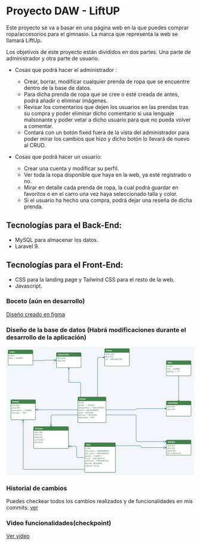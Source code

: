# Proyecto DAW - LiftUP
Este proyecto se va a basar en una página web en la que puedes comprar ropa/accesorios para el gimnasio. La marca que representa la web se llamará LiftUp.

Los objetivos de este proyecto están divididos en dos partes. Una parte de administrador y otra parte de usuario.

* Cosas que podrá hacer el administrador :
  - Crear, borrar, modificar cualquier prenda de ropa que se encuentre dentro de la base de datos.
  - Para dicha prenda de ropa que se cree o esté creada de antes, podrá añadir o eliminar imágenes.
  - Revisar los comentarios que dejen los usuarios en las prendas tras su compra y poder eliminar dicho comentario si usa lenguaje malsonante y poder vetar a dicho           usuario para que no pueda volver a comentar.
  - Contará con un botón fixed fuera de la vista del administrador para poder mirar los cambios que hizo y dicho botón lo llevará de nuevo al CRUD.

* Cosas que podrá hacer un usuario:
  - Crear una cuenta y modificar su perfil.
  - Ver toda la ropa disponible que haya en la web, ya esté registrado o no.
  - Mirar en detalle cada prenda de ropa, la cual podrá guardar en favoritos o en el carro una vez haya seleccionado talla y color.
  - Si el usuario ha hecho una compra, podrá dejar una reseña de dicha prenda.

## Tecnologías para el Back-End:
 - MySQL para almacenar los datos.
 - Laravel 9.

## Tecnologías para el Front-End:
 - CSS para la landing page y Tailwind CSS para el resto de la web.
 - Javascript.

### Boceto (aún en desarrollo)
[Diseño creado en figma](https://www.figma.com/file/EZgVnKqGBk1qS1NS3y4SfH/Landing-page?node-id=0%3A1&t=V9xlreLYbIt0Hclc-1)

### Diseño de la base de datos (Habrá modificaciones durante el desarrollo de la aplicación)
<img src="https://github.com/matgarfer499/LiftUp/blob/main/Base%20de%20datos.png">

### Historial de cambios
Puedes checkear todos los cambios realizados y de funcionalidades en mis commits: [ver](https://github.com/matgarfer499/LiftUp/commits/main)

### Video funcionalidades(checkpoint)
[Ver video](https://youtu.be/KZnF8F89qOk)